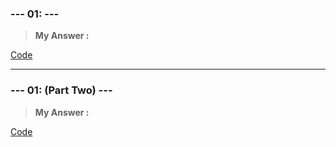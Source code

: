 
### **--- 01: ---**

> **My Answer :**

[Code]()
 
------
 
### **--- 01: (Part Two) ---**

> **My Answer :**

[Code]()

